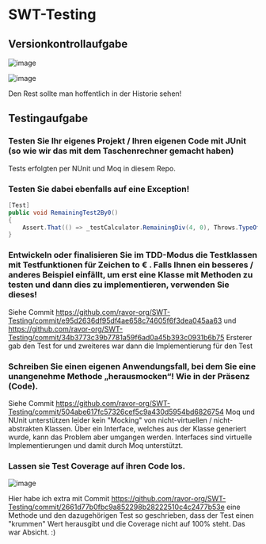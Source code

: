 # SWT-Testing

## Versionkontrollaufgabe

![image](https://github.com/ravor-org/SWT-Testing/assets/10080228/4e44eff9-6acc-42ca-8c4a-c5875af3f77d)

![image](https://github.com/ravor-org/SWT-Testing/assets/10080228/5a30607e-c246-4a99-b2ce-360aefa21af0)

Den Rest sollte man hoffentlich in der Historie sehen!

## Testingaufgabe

### Testen Sie Ihr eigenes Projekt / Ihren eigenen Code mit JUnit (so wie wir das mit dem Taschenrechner gemacht haben)
Tests erfolgten per NUnit und Moq in diesem Repo.

### Testen Sie dabei ebenfalls auf eine Exception!
```csharp
[Test]
public void RemainingTest2By0()
{
    Assert.That(() => _testCalculator.RemainingDiv(4, 0), Throws.TypeOf<DivideByZeroException>());
}
```

### Entwickeln oder finalisieren Sie im TDD-Modus die Testklassen mit Testfunktionen für Zeichen to € . Falls Ihnen ein besseres / anderes Beispiel einfällt, um erst eine Klasse mit Methoden zu testen und dann dies zu implementieren, verwenden Sie dieses!
Siehe Commit https://github.com/ravor-org/SWT-Testing/commit/e95d2636df95df4ae658c74605f6f3dea045aa63 und https://github.com/ravor-org/SWT-Testing/commit/34b3773c39b7781a59f6ad0a45b393c0931b6b75
Ersterer gab den Test for und zweiteres war dann die Implementierung für den Test

### Schreiben Sie einen eigenen Anwendungsfall, bei dem Sie eine unangenehme Methode „herausmocken“! Wie in der Präsenz (Code).
Siehe Commit https://github.com/ravor-org/SWT-Testing/commit/504abe617fc57326cef5c9a430d5954bd6826754
Moq und NUnit unterstützen leider kein "Mocking" von nicht-virtuellen / nicht-abstrakten Klassen. Über ein Interface, welches aus der Klasse generiert wurde, kann das Problem aber umgangen werden. Interfaces sind virtuelle Implementierungen und damit durch Moq unterstützt.

### Lassen sie Test Coverage auf ihren Code los.

![image](https://github.com/ravor-org/SWT-Testing/assets/10080228/83a36ffe-5598-47ba-b748-15bf8176d5ba)

Hier habe ich extra mit Commit https://github.com/ravor-org/SWT-Testing/commit/2661d77b0fbc9a852298b28222510c4c2477b53e eine Methode und den dazugehörigen Test so geschrieben, dass der Test einen "krummen" Wert herausgibt und die Coverage nicht auf 100% steht. Das war Absicht. :)
